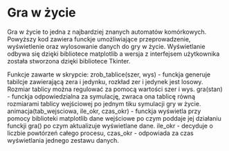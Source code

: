# Gra w życie

Gra w życie to jedna z najbardziej znanych automatów komórkowych.
Powyższy kod zawiera funckje umożliwiające przeprowadzenie, wyświetlenie oraz wylosowanie danych do gry w życie. Wyświetlanie odbywa się dzięki bibliotece matplotlib a wersja z interfejsem użytkownika została stworzona dzięki bibliotece Tkinter.

Funkcje zawarte w skrypcie:
zrob_tablice(szer, wys) - funckja generuje tabilcje zawierającą zera i jedynku, rozkład zer i jedynek jest losowy. Rozmiar tablicy można regulować za pomocą wartości szer i wys.
gra(stan) - funckja odpowiedzialna za symulację, zwraca ona tablicę równą rozmiarami tablicy wejściowej po jednym tiku symulacji gry w życie.
animacja(tab_wejsciowa, ile_okr, czas_okr) - funckja wyświetla przy pomocy biblioteki matplotlib dane wejściowe po czym poddaje jej działaniu funckji gra() po czym aktualizuje wyświetlane dane. ile_okr - decyduje o liczbie powtórzeń całego procesu, czas_okr - odpowiada za czas wyświetlania jednego zestawu danych.
